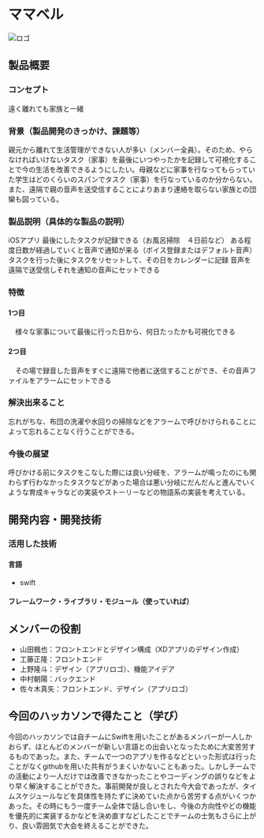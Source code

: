 #  ママベル
![ロゴ]()

## 製品概要
### コンセプト
遠く離れても家族と一緒

### 背景（製品開発のきっかけ、課題等）
親元から離れて生活管理ができない人が多い（メンバー全員）。そのため、やらなければいけないタスク（家事）を最後にいつやったかを記録して可視化することで今の生活を改善できるようにしたい。母親などに家事を行なってもらっていた学生はどのくらいのスパンでタスク（家事）を行なっているのか分からない。また、遠隔で親の音声を送受信することによりあまり連絡を取らない家族との団欒も図っている。

### 製品説明（具体的な製品の説明）
iOSアプリ
最後にしたタスクが記録できる（お風呂掃除　４日前など）
ある程度日数が経過していくと音声で通知が来る（ボイス登録またはデフォルト音声）
タスクを行った後にタスクをリセットして、その日をカレンダーに記録
音声を遠隔で送受信しそれを通知の音声にセットできる

### 特徴

#### 1つ目 
　様々な家事について最後に行った日から、何日たったかも可視化できる

#### 2つ目
　その場で録音した音声をすぐに遠隔で他者に送信することができ、その音声ファイルをアラームにセットできる

### 解決出来ること
忘れがちな、布団の洗濯や水回りの掃除などをアラームで呼びかけられることによって忘れることなく行うことができる。

### 今後の展望
呼びかける前にタスクをこなした際には良い分岐を、アラームが鳴ったのにも関わらず行わなかったタスクなどがあった場合は悪い分岐にだんだんと進んでいくような育成キャラなどの実装やストーリーなどの物語系の実装を考えている。

## 開発内容・開発技術
### 活用した技術
#### 言語
- swift

#### フレームワーク・ライブラリ・モジュール（使っていれば）

## メンバーの役割
- 山田楓也：フロントエンドとデザイン構成（XDアプリのデザイン作成）
- 工藤正隆：フロントエンド
- 上野隆斗：デザイン（アプリロゴ）、機能アイデア
- 中村朝陽：バックエンド
- 佐々木真矢：フロントエンド、デザイン（アプリロゴ）

## 今回のハッカソンで得たこと（学び）
今回のハッカソンでは自チームにSwiftを用いたことがあるメンバーが一人しかおらず、ほとんどのメンバーが新しい言語との出会いとなったために大変苦労するものであった。また、チームで一つのアプリを作るなどといった形式は行ったことがなくgithubを用いた共有がうまくいかないこともあった。しかしチームでの活動により一人だけでは改善できなかったことやコーディングの誤りなどをより早く解決することができた。事前開発が良しとされた今大会であったが、タイムスケジュールなどを具体性を持たずに決めていた点から苦労する点がいくつかあった。その時にもう一度チーム全体で話し合いをし、今後の方向性やどの機能を優先的に実装するかなどを決め直すなどしたことでチームの士気もさらに上がり、良い雰囲気で大会を終えることができた。
